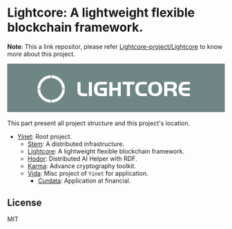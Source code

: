 # Lightcore: A lightweight flexible blockchain framework.

**Note**: This a link repositor, please refer [Lightcore-project/Lightcore](https://github.com/Lightcore-project/Lightcore) to know more about this project.

![](img/lightcore.jpg)

This part present all project structure and this project's location.

- [Yinet](https://github.com/Yinet-project/Yinet): Root project.
  - [Stem](https://github.com/Yinet-project/Stem): A distributed infrastructure.
  - [Lightcore](https://github.com/Lightcore-project/Lightcore): A lightweight flexible blockchain framework.
  - [Hodor](https://github.com/Yinet-project/Hodor): Distributed AI Helper with RDF.
  - [Karma](https://github.com/Yinet-project/Karma): Advance cryptography toolkit.
  - [Vida](https://github.com/Yinet-project/Stem): Misc project of `Yinet` for application.
    - [Curdata](): Application at financial.

## License

MIT
